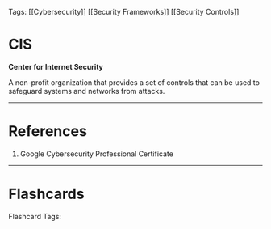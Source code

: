 Tags: [[Cybersecurity]] [[Security Frameworks]] [[Security Controls]]
# CIS

**Center for Internet Security**

A non-profit organization that provides a set of controls that can be used to safeguard systems and networks from attacks.

---
# References

1. Google Cybersecurity Professional Certificate

---
# Flashcards

Flashcard Tags: 